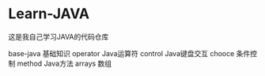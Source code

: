 # Learn-JAVA
这是我自己学习JAVA的代码仓库

base-java 基础知识
operator Java运算符
control Java键盘交互
chooce 条件控制
method Java方法
arrays 数组

